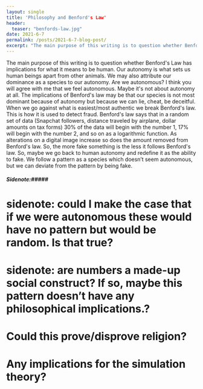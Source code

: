 ```yaml
---
layout: single
title: 'Philosophy and Benford's Law'
header:
  teaser: "benfords-law.jpg"
date: 2021-6-7
permalink: /posts/2021-6-7-blog-post/
excerpt: "The main purpose of this writing is to question whether Benford's Law has implications for what it means to be human."
---
```


The main purpose of this writing is to question whether Benford's Law has implications for what it means to be human. Our autonomy is what sets us human beings apart from other animals. We may also attribute our dominance as a species to our autonomy. Are we autonomous? I think you will agree with me that we feel autonomous. Maybe it's not about autonomy at all. The implications of Benford's law may be that our species is not most dominant because of autonomy but because we can lie, cheat, be deceitful. When we go against what is easiest/most authentic we break Benford's law. This is how it is used to detect fraud. Benford's law says that in a random set of data (Snapchat followers, distance traveled by airplane, dollar amounts on tax forms) 30% of the data will begin with the number 1, 17% will begin with the number 2, and so on as a logarithmic function. As alterations on a digital image increase so does the amount removed from Benford's law. So, the more fake something is the less it follows Benford's law. So, maybe we go back to human autonomy and redefine it as the ability to fake. We follow a pattern as a species which doesn’t seem autonomous, but we can deviate from the pattern by being fake. 

##### Sidenote:#####
# sidenote: could I make the case that if we were autonomous these would have no pattern but would be random. Is that true? 

# sidenote: are numbers a made-up social construct? If so, maybe this pattern doesn’t have any philosophical implications.? 

# Could this prove/disprove religion? 

# Any implications for the simulation theory? 
